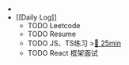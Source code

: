 -
- [[Daily Log]]
	- TODO Leetcode
	- TODO Resume
	- TODO JS、TS练习 >[🍅 25min](#agenda-pomo://?t=f-1692002539281-1500)
	- TODO React 框架面试